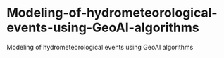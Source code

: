 # Modeling-of-hydrometeorological-events-using-GeoAI-algorithms
Modeling of hydrometeorological events using GeoAI algorithms
